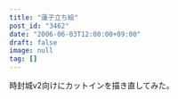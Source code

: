 ```yaml
---
title: "蓮子立ち絵"
post_id: "3462"
date: "2006-06-03T12:00:00+09:00"
draft: false
image: null
tag: []
---
```



時封城v2向けにカットインを描き直してみた。
